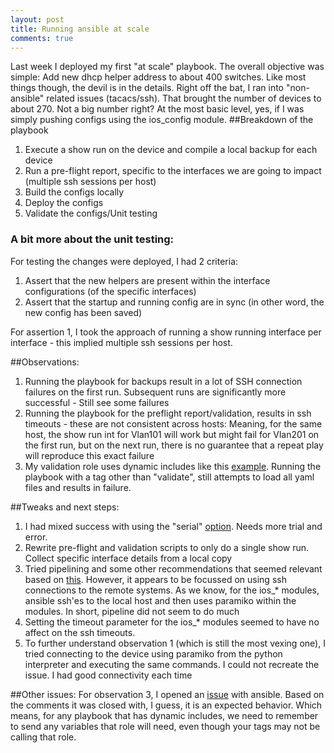 ```yaml
---
layout: post
title: Running ansible at scale
comments: true
---
```

Last week I deployed my first "at scale" playbook. The overall objective was simple: Add new dhcp helper address to about 400 switches.
Like most things though, the devil is in the details. Right off the bat, I ran into "non-ansible" related issues (tacacs/ssh).
That brought the number of devices to about 270. Not a big number right? At the most basic level, yes, if I was simply pushing configs using the ios\_config
module.
##Breakdown of the playbook
1. Execute a show run on the device and compile a local backup for each device
2. Run a pre-flight report, specific to the interfaces we are going to impact (multiple ssh sessions per host)
3. Build the configs locally
4. Deploy the configs
5. Validate the configs/Unit testing

### A bit more about the unit testing:
For testing the changes were deployed, I had 2 criteria:

1. Assert that the new helpers are present within the interface configurations (of the specific interfaces)
2. Assert that the startup and running config are in sync (in other word, the new config has been saved)

For assertion 1, I took the approach of running a show running interface per interface - this implied multiple ssh sessions per host.

##Observations:
1. Running the playbook for backups result in a lot of SSH connection failures on the first run. Subsequent runs are significantly more successful - Still see some failures
2. Running the playbook for the preflight report/validation, results in ssh timeouts - these are not consistent across hosts: Meaning, for the same host, the show run int
 for Vlan101 will work but might fail for Vlan201 on the first run, but on the next run, there is no guarantee that a repeat play will reproduce this exact failure
3. My validation role uses dynamic includes like this [example](https://github.com/termlen0/ansible_dynamic_include_bug_demo). Running the playbook with a tag other
than "validate", still attempts to load all yaml files and results in failure.

##Tweaks and next steps:
1. I had mixed success with using the "serial" [option](http://docs.ansible.com/ansible/playbooks_delegation.html#rolling-update-batch-size). Needs more trial and error.
2. Rewrite pre-flight and validation scripts to only do a single show run. Collect specific interface details from a local copy
3. Tried pipelining and some other recommendations that seemed relevant based on [this](https://www.ansible.com/blog/ansible-performance-tuning).
However, it appears to be focussed on using ssh connections to the remote systems. As we know, for the ios\_\* modules, ansible ssh'es to the local host and then uses paramiko
within the modules. In short, pipeline did not seem to do much
4. Setting the timeout parameter for the ios\_\* modules seemed to have no affect on the ssh timeouts.
5. To further understand observation 1 (which is still the most vexing one), I tried connecting to the device using paramiko from the python interpreter and executing
the same commands. I could not recreate the issue. I had good connectivity each time

##Other issues:
For observation 3, I opened an [issue](https://github.com/ansible/ansible/issues/19345) with ansible. Based on the comments it was closed with, I guess, it is an expected
behavior. Which means, for any playbook that has dynamic includes, we need to remember to send any variables that role will need, even though your tags may not be calling
that role.
